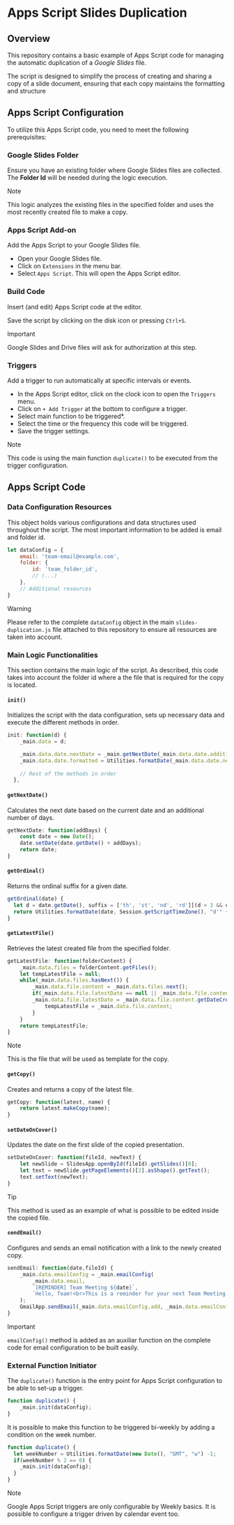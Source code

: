# Apps Script Slides Duplication

## Overview

This repository contains a basic example of Apps Script code for managing the automatic duplication of a _Google Slides_ file.

The script is designed to simplify the process of creating and sharing a copy of a slide document, ensuring that each copy maintains the formatting and structure

## Apps Script Configuration

To utilize this Apps Script code, you need to meet the following prerequisites:

### Google Slides Folder

Ensure you have an existing folder where Google Slides files are collected. The **Folder Id** will be needed during the logic execution.

> [!NOTE]
> This logic analyzes the existing files in the specified folder and uses the most recently created file to make a copy.

### Apps Script Add-on

Add the Apps Script to your Google Slides file.
   - Open your Google Slides file.
   - Click on `Extensions` in the menu bar.
   - Select `Apps Script`. This will open the Apps Script editor.
### Build Code

Insert (and edit) Apps Script code at the editor.

Save the script by clicking on the disk icon or pressing `Ctrl+S`.

> [!IMPORTANT]
> Google Slides and Drive files will ask for authorization at this step.

### Triggers

Add a trigger to run automatically at specific intervals or events.
   - In the Apps Script editor, click on the clock icon to open the `Triggers` menu.
   - Click on `+ Add Trigger` at the bottom to configure a trigger.
   - Select main function to be triggered*.
   - Select the time or the frequency this code will be triggered.
   - Save the trigger settings.

> [!NOTE]
> This code is using the main function `duplicate()` to be executed from the trigger configuration.

## Apps Script Code

### Data Configuration Resources

This object holds various configurations and data structures used throughout the script. The most important information to be added is email and folder id.

```javascript
let dataConfig = {
    email: 'team-email@example.com',
    folder: {
        id: 'team_folder_id',
        // (...)
    },
    // Additional resources
}
```

> [!WARNING]
> Please refer to the complete `dataConfig` object in the main `slides-duplication.js` file attached to this repository to ensure all resources are taken into account.

### Main Logic Functionalities

This section contains the main logic of the script. As described, this code takes into account the folder id where a the file that is required for the copy is located.

#### `init()`
Initializes the script with the data configuration, sets up necessary data and execute the different methods in order.
```javascript
init: function(d) {
    _main.data = d;

    _main.data.date.nextDate = _main.getNextDate(_main.data.date.additional);
    _main.data.date.formatted = Utilities.formatDate(_main.data.date.nextDate, 'ETC/GMT', 'yyyy-MM-dd');
    
    // Rest of the methods in order
  },
```
#### `getNextDate()`
Calculates the next date based on the current date and an additional number of days.
```javascript
getNextDate: function(addDays) {
    const date = new Date();
    date.setDate(date.getDate() + addDays);
    return date;
}
```
#### `getOrdinal()`
Returns the ordinal suffix for a given date.
```javascript
getOrdinal(date) {
  let d = date.getDate(), suffix = ['th', 'st', 'nd', 'rd'][(d > 3 && d < 21) || d % 10 > 3 ? 0 : d % 10];
  return Utilities.formatDate(date, Session.getScriptTimeZone(), "d'" + suffix + "'");
}
```
#### `getLatestFile()`
Retrieves the latest created file from the specified folder.
```javascript
getLatestFile: function(folderContent) {
    _main.data.files = folderContent.getFiles();
    let tempLatestFile = null;
    while(_main.data.files.hasNext()) {
        _main.data.file.content = _main.data.files.next();
        if(_main.data.file.latestDate == null || _main.data.file.content.getDateCreated() > _main.data.file.latestDate) {
        _main.data.file.latestDate = _main.data.file.content.getDateCreated();
            tempLatestFile = _main.data.file.content;
        }
    }
    return tempLatestFile;
}
```
> [!NOTE]
> This is the file that will be used as template for the copy.

#### `getCopy()`
Creates and returns a copy of the latest file.
```javascript
getCopy: function(latest, name) {
    return latest.makeCopy(name);
}

```
#### `setDateOnCover()`
Updates the date on the first slide of the copied presentation.

```javascript
setDateOnCover: function(fileId, newText) {
    let newSlide = SlidesApp.openById(fileId).getSlides()[0];
    let text = newSlide.getPageElements()[2].asShape().getText();
    text.setText(newText);
}
```
> [!TIP]
> This method is used as an example of what is possible to be edited inside the copied file.
#### `sendEmail()`
Configures and sends an email notification with a link to the newly created copy.
```javascript
sendEmail: function(date,fileId) {
    _main.data.emailConfig = _main.emailConfig(
        _main.data.email,
        `[REMINDER] Team Meeting ${date}`,
        `Hello, Team!<br>This is a reminder for your next Team Meeting.<br><br>Please fill in your notes and update your slide in the document:<br>https://docs.google.com/presentation/d/${fileId}/ <br><br>Previous files are available here:<br>https://drive.google.com/drive/folders/${getFolderConfig()}<br><br>Enjoy your day &#x1F9E1;!<br><span style="font-weight: 500;font-size: 11px;">This is an automatic message &#x1F916;.</span>`
    );
    GmailApp.sendEmail(_main.data.emailConfig.add, _main.data.emailConfig.sub, "", { htmlBody: _main.data.emailConfig.body });
}
```

>[!IMPORTANT]
> `emailConfig()` method is added as an auxiliar function on the complete code for email configuration to be built easily.


### External Function Initiator

The `duplicate()` function is the entry point for Apps Script configuration to be able to set-up a trigger.

```javascript
function duplicate() {
    _main.init(dataConfig);
}
```

It is possible to make this function to be triggered bi-weekly by adding a condition on the week number.

```javascript
function duplicate() {
  let weekNumber = Utilities.formatDate(new Date(), "GMT", "w") -1;
  if(weekNumber % 2 == 0) {
    _main.init(dataConfig);
  }
}
```
> [!NOTE]
> Google Apps Script triggers are only configurable by Weekly basics. It is possible to configure a trigger driven by calendar event too.
